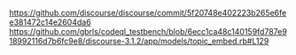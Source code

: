 https://github.com/discourse/discourse/commit/5f20748e402223b265e6fee381472c14e2604da6
https://github.com/gbrls/codeql_testbench/blob/6ecc1ca48c140159fd787e918992116d7b6fc9e8/discourse-3.1.2/app/models/topic_embed.rb#L129
